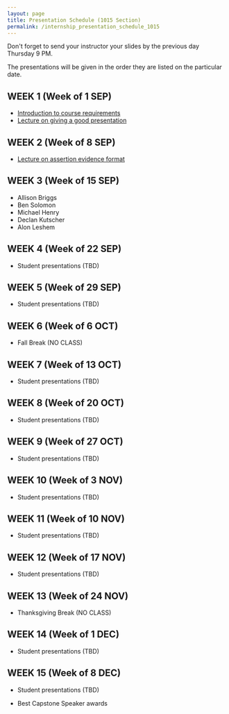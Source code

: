 ```yaml
---
layout: page
title: Presentation Schedule (1015 Section)
permalink: /internship_presentation_schedule_1015
---
```


Don't forget to send your instructor your slides by the previous day Thursday 9 PM.

The presentations will be given in the order they are listed on the particular date.

## WEEK 1 (Week of 1 SEP)

* [Introduction to course requirements]({{site.baseurl}}/internships/pdfs/introduction-internship.pdf)
* [Lecture on giving a good presentation]({{site.baseurl}}/internships/pdfs/lecture-on-presentations-internship.pdf)
 

## WEEK 2 (Week of 8 SEP)

* [Lecture on assertion evidence format]({{site.baseurl}}/internships/pdfs/lecture-on-assertion-evidence-format.pdf)

## WEEK 3 (Week of 15 SEP)
  
* Allison Briggs
* Ben Solomon
* Michael Henry
* Declan Kutscher
* Alon Leshem

## WEEK 4 (Week of 22 SEP)

* Student presentations (TBD)

## WEEK 5 (Week of 29 SEP)

* Student presentations (TBD)

## WEEK 6 (Week of 6 OCT)

* Fall Break (NO CLASS)

## WEEK 7 (Week of 13 OCT)

* Student presentations (TBD)

## WEEK 8 (Week of 20 OCT)

* Student presentations (TBD)

## WEEK 9 (Week of 27 OCT)

* Student presentations (TBD)

## WEEK 10 (Week of 3 NOV)

* Student presentations (TBD)

## WEEK 11 (Week of 10 NOV)

* Student presentations (TBD)

## WEEK 12 (Week of 17 NOV)

* Student presentations (TBD)

## WEEK 13 (Week of 24 NOV)

* Thanksgiving Break (NO CLASS)

## WEEK 14 (Week of 1 DEC)

* Student presentations (TBD)

## WEEK 15 (Week of 8 DEC)

* Student presentations (TBD)

* Best Capstone Speaker awards
